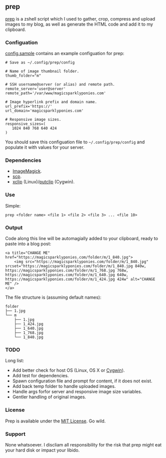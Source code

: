 ## prep
[prep](https://github.com/bhalash/prep) is a zshell script which I used to gather, crop, compress and upload images to my blog, as well as generate the HTML code and add it to my clipboard. 

### Configuation
[config.sample](/config.sample) contains an example configuation for prep: 

    # Save as ~/.config/prep/config

    # Name of image thumbnail folder.
    thumb_folder="m"

    # SSH username@server (or alias) and remote path.
    remote_server='user@server'
    remote_path='/var/www/magicsparklyponies.com'

    # Image hyperlink prefix and domain name.
    url_prefix='https://'
    url_domain='magicsparklyponies.com'

    # Responsive image sizes.
    responsive_sizes=(
       1024 840 768 640 424
    )

You should save this configuation file to `~/.config/prep/config` and populate it with values for your server.

### Dependencies
* [ImageMagick](http://www.imagemagick.org/script/index.php).
* [scp](http://linux.die.net/man/1/scp).
* [xclip](http://linux.die.net/man/1/xclip) (Linux)/[putclip](http://gnuwin32.sourceforge.net/packages/cygutils.htm) (Cygwin).

### Use
Simple: 

    prep <folder name> <file 1> <file 2> <file 3> ... <file 10>
    
### Output
    
Code along this line will be automagially added to your clipboard, ready to paste into a blog post:

    <a title="CHANGE ME" href="https://magicsparklyponies.com/folder/m/1_840.jpg">
        <img src="https://magicsparklyponies.com/folder/m/1_840.jpg" srcset="https://magicsparklyponies.com/folder/m/1_840.jpg 840w, https://magicsparklyponies.com/folder/m/1_768.jpg 768w, https://magicsparklyponies.com/folder/m/1_640.jpg 640w, https://magicsparklyponies.com/folder/m/1_424.jpg 424w" alt="CHANGE ME" />
    </a>

The file structure is (assuming default names):

    folder
    ├── 1.jpg
    └── m
        ├── 1.jpg
        ├── 1_424.jpg
        ├── 1_640.jpg
        ├── 1_768.jpg
        └── 1_840.jpg

### TODO
Long list:

* Add better check for host OS (Linux, OS X or [Cygwin](https://www.cygwin.com/)).
* Add test for dependencies.
* Spawn configuration file and prompt for content, if it does not exist.
* Add back temp folder to handle uploaded images.
* Handle args forfor server and responsive image size variables. 
* Gentler handling of original images.

### License 
Prep is available under the [MIT License](https://opensource.org/licenses/MIT). Go wild. 

### Support
None whatsoever. I discliam all responsibility for the risk that prep might eat your hard disk or impact your libido. 
